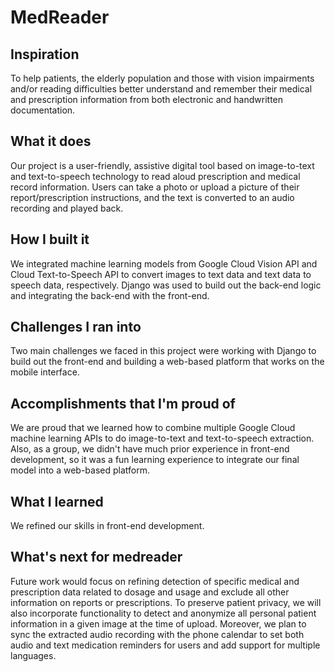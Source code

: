 # MedReader
## Inspiration
To help patients, the elderly population and those with vision impairments and/or reading difficulties better understand and remember their medical and prescription information from both electronic and handwritten documentation.

## What it does
Our project is a user-friendly, assistive digital tool based on image-to-text and text-to-speech technology to read aloud prescription and medical record information. Users can take a photo or upload a picture of their report/prescription instructions, and the text is converted to an audio recording and played back.

## How I built it
We integrated machine learning models from Google Cloud Vision API and Cloud Text-to-Speech API to convert images to text data and text data to speech data, respectively. Django was used to build out the back-end logic and integrating the back-end with the front-end.

## Challenges I ran into
Two main challenges we faced in this project were working with Django to build out the front-end and building a web-based platform that works on the mobile interface.

## Accomplishments that I'm proud of
We are proud that we learned how to combine multiple Google Cloud machine learning APIs to do image-to-text and text-to-speech extraction. Also, as a group, we didn't have much prior experience in front-end development, so it was a fun learning experience to integrate our final model into a web-based platform.

## What I learned
We refined our skills in front-end development.

## What's next for medreader
Future work would focus on refining detection of specific medical and prescription data related to dosage and usage and exclude all other information on reports or prescriptions. To preserve patient privacy, we will also incorporate functionality to detect and anonymize all personal patient information in a given image at the time of upload. Moreover, we plan to sync the extracted audio recording with the phone calendar to set both audio and text medication reminders for users and add support for multiple languages.


